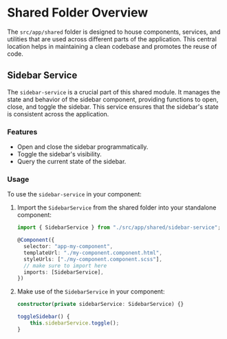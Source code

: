 # Shared Folder Overview

The `src/app/shared` folder is designed to house components, services, and utilities that are used across different parts of the application. This central location helps in maintaining a clean codebase and promotes the reuse of code.

## Sidebar Service

The `sidebar-service` is a crucial part of this shared module. It manages the state and behavior of the sidebar component, providing functions to open, close, and toggle the sidebar. This service ensures that the sidebar's state is consistent across the application.

### Features

- Open and close the sidebar programmatically.
- Toggle the sidebar's visibility.
- Query the current state of the sidebar.

### Usage

To use the `sidebar-service` in your component:

1. Import the `SidebarService` from the shared folder into your standalone component:

   ```typescript
   import { SidebarService } from "./src/app/shared/sidebar-service";

   @Component({
     selector: "app-my-component",
     templateUrl: "./my-component.component.html",
     styleUrls: ["./my-component.component.scss"],
     // make sure to import here
     imports: [SidebarService],
   })
   ```

2. Make use of the `SidebarService` in your component:

   ```typescript
   constructor(private sidebarService: SidebarService) {}

   toggleSidebar() {
       this.sidebarService.toggle();
   }
   ```
